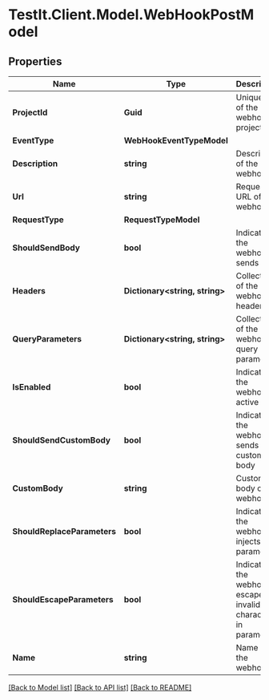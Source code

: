# TestIt.Client.Model.WebHookPostModel

## Properties

Name | Type | Description | Notes
------------ | ------------- | ------------- | -------------
**ProjectId** | **Guid** | Unique ID of the webhook project | 
**EventType** | **WebHookEventTypeModel** |  | 
**Description** | **string** | Description of the webhook | [optional] 
**Url** | **string** | Request URL of the webhook | 
**RequestType** | **RequestTypeModel** |  | 
**ShouldSendBody** | **bool** | Indicates if the webhook sends body | [optional] 
**Headers** | **Dictionary&lt;string, string&gt;** | Collection of the webhook headers | [optional] 
**QueryParameters** | **Dictionary&lt;string, string&gt;** | Collection of the webhook query parameters | [optional] 
**IsEnabled** | **bool** | Indicates if the webhook is active | [optional] 
**ShouldSendCustomBody** | **bool** | Indicates if the webhook sends custom body | [optional] 
**CustomBody** | **string** | Custom body of the webhook | [optional] 
**ShouldReplaceParameters** | **bool** | Indicates if the webhook injects parameters | [optional] 
**ShouldEscapeParameters** | **bool** | Indicates if the webhook escapes invalid characters in parameters | [optional] 
**Name** | **string** | Name of the webhook | 

[[Back to Model list]](../README.md#documentation-for-models) [[Back to API list]](../README.md#documentation-for-api-endpoints) [[Back to README]](../README.md)

